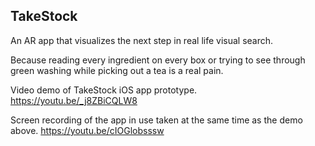 ## TakeStock 

An AR app that visualizes the next step in real life visual search.

Because reading every ingredient on every box or trying to see through green washing while picking out a tea is a real pain.

Video demo of TakeStock iOS app prototype. 
https://youtu.be/_j8ZBiCQLW8

Screen recording of the app in use taken at the same time as the demo above. 
https://youtu.be/cIOGlobsssw


